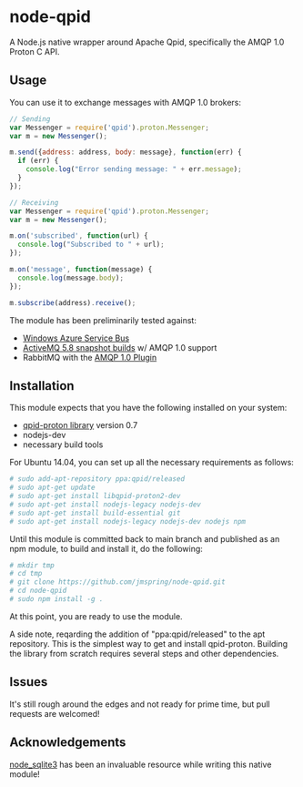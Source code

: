 node-qpid
============

A Node.js native wrapper around Apache Qpid, specifically the AMQP 1.0 Proton C API.

## Usage

You can use it to exchange messages with AMQP 1.0 brokers:

```javascript
// Sending
var Messenger = require('qpid').proton.Messenger;
var m = new Messenger();

m.send({address: address, body: message}, function(err) {
  if (err) {
    console.log("Error sending message: " + err.message);
  }
});

```

```javascript
// Receiving
var Messenger = require('qpid').proton.Messenger;
var m = new Messenger();

m.on('subscribed', function(url) {
  console.log("Subscribed to " + url);
});

m.on('message', function(message) {
  console.log(message.body);
});

m.subscribe(address).receive();
```

The module has been preliminarily tested against:
* [Windows Azure Service Bus](http://www.windowsazure.com/en-us/develop/net/how-to-guides/service-bus-amqp-overview/)
* [ActiveMQ 5.8 snapshot builds](https://repository.apache.org/content/repositories/snapshots/org/apache/activemq/apache-activemq/5.8-SNAPSHOT/) w/ AMQP 1.0 support
* RabbitMQ with the [AMQP 1.0 Plugin](https://github.com/rabbitmq/rabbitmq-amqp1.0)

## Installation

This module expects that you have the following installed on your system:
* [qpid-proton library](http://qpid.apache.org/proton/) version 0.7
* nodejs-dev
* necessary build tools

For Ubuntu 14.04, you can set up all the necessary requirements as follows:

```bash
# sudo add-apt-repository ppa:qpid/released
# sudo apt-get update
# sudo apt-get install libqpid-proton2-dev
# sudo apt-get install nodejs-legacy nodejs-dev
# sudo apt-get install build-essential git
# sudo apt-get install nodejs-legacy nodejs-dev nodejs npm
```

Until this module is committed back to main branch and published as an npm module, to build and install it, do the following:

```bash
# mkdir tmp
# cd tmp
# git clone https://github.com/jmspring/node-qpid.git
# cd node-qpid
# sudo npm install -g .
```

At this point, you are ready to use the module.

A side note, reqarding the addition of "ppa:qpid/released" to the apt repository.  This is the simplest way to get and install 
qpid-proton.  Building the library from scratch requires several steps and other dependencies.

## Issues

It's still rough around the edges and not ready for prime time, but pull requests are welcomed!

## Acknowledgements

[node_sqlite3](https://github.com/developmentseed/node-sqlite3) has been an invaluable resource while writing this native module!
